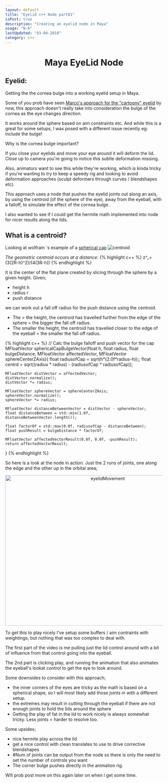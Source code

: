 ```yaml
---
layout: default
title: "Eyelid c++ Node part01"
isPost: true
description: "Creating an eyelid node in Maya"
usage: "N-A"
lastUpdated: "03-04-2018"
category: c++
---
```

<center><h1>Maya EyeLid Node</h1></center>
<h2>Eyelid:</h2>
Getting the the cornea bulge into a working eyelid setup in Maya.

Some of you prob have seen <a href="https://vimeo.com/66583205">Marco's approach for the "cartoony" eyelid</a> by now,
this approach doesn't really take into consideration the bulge of the cornea as the eye changes direction.

It works around the sphere based on aim constraints etc. And while this is a great for some setups,
I was posed with a different issue recently eg: include the bulge!

Why is the cornea bulge important?

If you close your eyelids and move your eye around it will deform the lid. Close up to
camera you're going to notice this subtle deformation missing.

Also, animators want to see this while they're working, which is kinda tricky if you're wanting to try to keep a speedy
rig and looking to avoid deformation approaches (sculpt deformers through curves / blendshapes etc).

This approach uses a node that pushes the eyelid joints out along an axis, by
using the centroid (of the sphere of the eye), away from the eyeball, with a falloff,
to simulate the effect of the cornea bulge .

I also wanted to see if I could get the hermite math implemented into node for nicer results along the lids.

<h2>What is a centroid?</h2>
Looking at wolfram 's example of a <a href="http://mathworld.wolfram.com/SphericalCap.html">spherical cap</a>

<img src="http://mathworld.wolfram.com/images/eps-gif/SphericalCap_1001.gif" alt="centroid">


<i>The geometric centroid occurs at a distance</i>:
{% highlight c++ %}
z^_=(3(2R-h)^2)/(4(3R-h))
{% endhighlight %}

It is the center of the flat plane created by slicing through the sphere by a given height.
Given;

- height h
- radius r
- push distance

we can work out a fall off radius for the push distance using the centroid.

- The > the height, the centroid has travelled further from the edge of the sphere = the bigger the fall off radius.
- The smaller the height, the centroid has travelled closer to the edge of the eyeball = the smaller the fall off radius.



{% highlight c++ %}
// Calc the bulge falloff and push vector for the cap
MFloatVector sphericalCapBulgeVector(float h, float radius, float bulgeDistance, MFloatVector affectedVector, MFloatVector sphereCenterZAxis){
	float radiusofCap = sqrt(h*(2.0f*radius-h));;
	float centrd = sqrt((radius * radius) - (radiusofCap * radiusofCap));

	MFloatVector distVector = affectedVector;
	distVector.normalize();
	distVector *= radius;

	MFloatVector sphereVector = sphereCenterZAxis;
	sphereVector.normalize();
	sphereVector *= radius;

	MFloatVector distanceBetweenVector = distVector - sphereVector;
	float distanceBetween = std::min(1.0f, distanceBetweenVector.length());

	float factorOf = std::max(0.0f, radiusofCap - distanceBetween);
	float pushResult = bulgeDistance * factorOf;

	MFloatVector affectedVectorResult(0.0f, 0.0f, -pushResult);
	return affectedVectorResult;
}
{% endhighlight %}


So here is a look at the node in action. Just the 2 runs of joints, one along the edge and the other up in the orbital area;
<center><img src="/assets/examples/eyelidTest01.gif" width="640" height="480" alt="eyelidMovement"></center>


To get this to play nicely I've setup some buffers / aim contraints with weightings, but nothing that was too complex
to deal with.


The first part of the video is me pulling just the lid control around with a bit of influence from that control going into the eyeball.


The 2nd part is clicking play, and running the animation that also animates the eyeball's lookat control to get the eye
to look around.


Some downsides to consider with this approach;


- the inner corners of the eyes are tricky as the math is based on a spherical shape, so I will most likely add
those joints in with a different setup.
- the extremes may result in cutting through the eyeball if there are not enough joints to hold the lids around
the sphere
- Getting the play of fat in the lid to work nicely is always somewhat tricky. Less joints = harder to resolve too.

Some upsides;

- nice hermite play across the lid
- get a nice control with clean translates to use to drive corrective blendshapes
- #Num of joints can be output from the node so there is only the need to set the number of controls you want
- The corner bulge pushes directly in the animation rig.

Will prob post more on this again later on when I get some time.

